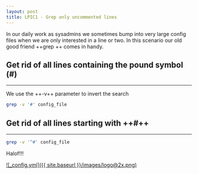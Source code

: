 ```yaml
---
layout: post
title: LPIC1 - Grep only uncommented lines
---
```


In our daily work as sysadmins we sometimes bump into very large config files when we are only interested in a line or two.
In this scenario our old good friend ++grep ++ comes in handy.

## Get rid of all lines containing the pound symbol (**#**)
***
We use the ++-v++ parameter to invert the search

```bash
grep -v '#' config_file
```

## Get rid of all lines starting with ++#++
***

```bash
grep -v '^#' config_file
```


Halof!!!

[![_config.yml]({{ site.baseurl }}/images/logo@2x.png)](https://www.lpi.org)

